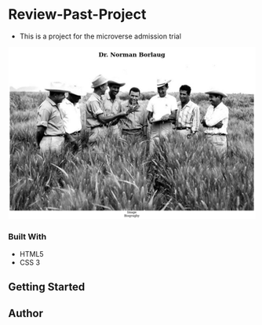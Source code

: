 # Review-Past-Project

- This is a project for the microverse admission trial

![screenShot](./test.png)

### Built With
- HTML5
- CSS 3

## Getting Started

## Author